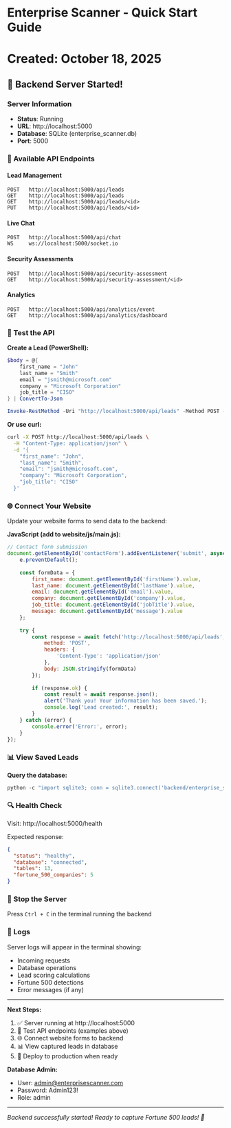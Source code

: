 # Enterprise Scanner - Quick Start Guide
# Created: October 18, 2025

## 🚀 Backend Server Started!

### Server Information
- **Status**: Running
- **URL**: http://localhost:5000
- **Database**: SQLite (enterprise_scanner.db)
- **Port**: 5000

### 📡 Available API Endpoints

#### Lead Management
```
POST   http://localhost:5000/api/leads
GET    http://localhost:5000/api/leads
GET    http://localhost:5000/api/leads/<id>
PUT    http://localhost:5000/api/leads/<id>
```

#### Live Chat
```
POST   http://localhost:5000/api/chat
WS     ws://localhost:5000/socket.io
```

#### Security Assessments
```
POST   http://localhost:5000/api/security-assessment
GET    http://localhost:5000/api/security-assessment/<id>
```

#### Analytics
```
POST   http://localhost:5000/api/analytics/event
GET    http://localhost:5000/api/analytics/dashboard
```

### 🧪 Test the API

**Create a Lead (PowerShell):**
```powershell
$body = @{
    first_name = "John"
    last_name = "Smith"
    email = "jsmith@microsoft.com"
    company = "Microsoft Corporation"
    job_title = "CISO"
} | ConvertTo-Json

Invoke-RestMethod -Uri "http://localhost:5000/api/leads" -Method POST -Body $body -ContentType "application/json"
```

**Or use curl:**
```bash
curl -X POST http://localhost:5000/api/leads \
  -H "Content-Type: application/json" \
  -d '{
    "first_name": "John",
    "last_name": "Smith", 
    "email": "jsmith@microsoft.com",
    "company": "Microsoft Corporation",
    "job_title": "CISO"
  }'
```

### 🌐 Connect Your Website

Update your website forms to send data to the backend:

**JavaScript (add to website/js/main.js):**
```javascript
// Contact form submission
document.getElementById('contactForm').addEventListener('submit', async (e) => {
    e.preventDefault();
    
    const formData = {
        first_name: document.getElementById('firstName').value,
        last_name: document.getElementById('lastName').value,
        email: document.getElementById('email').value,
        company: document.getElementById('company').value,
        job_title: document.getElementById('jobTitle').value,
        message: document.getElementById('message').value
    };
    
    try {
        const response = await fetch('http://localhost:5000/api/leads', {
            method: 'POST',
            headers: {
                'Content-Type': 'application/json'
            },
            body: JSON.stringify(formData)
        });
        
        if (response.ok) {
            const result = await response.json();
            alert('Thank you! Your information has been saved.');
            console.log('Lead created:', result);
        }
    } catch (error) {
        console.error('Error:', error);
    }
});
```

### 📊 View Saved Leads

**Query the database:**
```powershell
python -c "import sqlite3; conn = sqlite3.connect('backend/enterprise_scanner.db'); cursor = conn.cursor(); cursor.execute('SELECT first_name, last_name, email, company FROM leads'); print('LEADS:'); for row in cursor.fetchall(): print(f'  {row[0]} {row[1]} - {row[2]} ({row[3]})'); conn.close()"
```

### 🔍 Health Check

Visit: http://localhost:5000/health

Expected response:
```json
{
  "status": "healthy",
  "database": "connected",
  "tables": 13,
  "fortune_500_companies": 5
}
```

### 🛑 Stop the Server

Press `Ctrl + C` in the terminal running the backend

### 📝 Logs

Server logs will appear in the terminal showing:
- Incoming requests
- Database operations
- Lead scoring calculations
- Fortune 500 detections
- Error messages (if any)

---

**Next Steps:**
1. ✅ Server running at http://localhost:5000
2. 🧪 Test API endpoints (examples above)
3. 🌐 Connect website forms to backend
4. 📊 View captured leads in database
5. 🚀 Deploy to production when ready

**Database Admin:**
- User: admin@enterprisescanner.com
- Password: Admin123!
- Role: admin

---

*Backend successfully started! Ready to capture Fortune 500 leads! 🎯*
